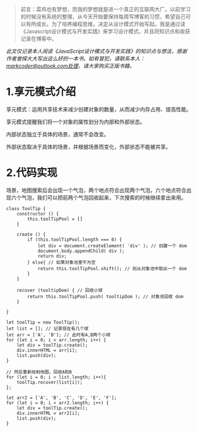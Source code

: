 >前言：菜鸡也有梦想，而我的梦想就是进一个真正的互联网大厂。以前学习的时候没有系统的整理，从今天开始要保持每周写博客的习惯，希望自己可以有所成长。为了培养编程思维，决定从设计模式开始写起。我是通过读《Javascript设计模式与开发实践》来学习设计模式，并且将知识点和收获记录在博客中。


<em>此文仅记录本人阅读《JavaScript设计模式与开发实践》的知识点与想法，感谢作者曾探大大写出这么好的一本书。如有冒犯，请联系本人：markcoder@outlook.com处理，请大家购买正版书籍。</em>

<h1>1.享元模式介绍</h1>
<p>享元模式：运用共享技术来减少创建对象的数量，从而减少内存占用、提高性能。</p>
<p>享元模式提醒我们将一个对象的属性划分为内部和外部状态。</p>
<p>内部状态独立于具体的场景，通常不会改变。</p>
<p>外部状态取决于具体的场景，并根据场景而变化，外部状态不能被共享。</p>

<h1>2.代码实现</h1>
<p>场景，地图搜索后会出现一个气泡，两个地点符合出现两个气泡，六个地点符合出现六个气泡，我们可以把前两个气泡回收起来，下次搜索的时候继续拿出来用。</p>

```
class ToolTip {
    constructor () {
        this.toolTipPool = []
    }
    
    create () {
        if (this.toolTipPool.length === 0) {
            let div = document.createElement( 'div' ); // 创建一个 dom 
            document.body.appendChild( div ); 
            return div;
        } else{ // 如果对象池里不为空
            return this.toolTipPool.shift(); // 则从对象池中取出一个 dom 
        }
    }
    
    recover (tooltipDom) { // 回收小球
        return this.toolTipPool.push( tooltipDom ); // 对象池回收 dom
    } 
    
}

let toolTip = new ToolTip();
let list = []; // 记录现在有几个球
let arr = ['A', 'B']; // 此时有A,B两个小球
for (let i = 0; i < arr.length; i++) {
    let div = toolTip.create();
    div.innerHTML = arr[i];
    list.push(div);
}

// 然后重新绘制地图，回收A和B
for (let i = 0; i < list.length; i++){ 
    toolTip.recover(list[i]); 
};

let arr2 = ['A', 'B', 'C', 'D', 'E', 'F'];
for (let i = 0; i < arr2.length; i++) {
    let div = toolTip.create();
    div.innerHTML = arr2[i];
    list.push(div);
}
```